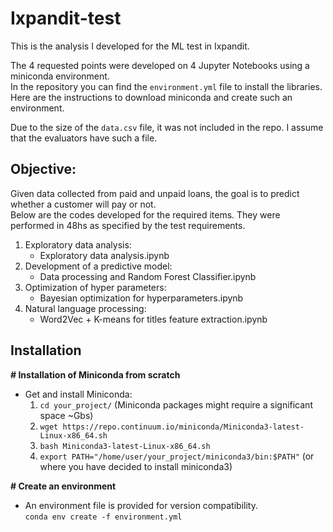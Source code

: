 # Ixpandit-test
This is the analysis I developed for the ML test in Ixpandit.

The 4 requested points were developed on 4 Jupyter Notebooks using a miniconda environment.\
In the repository you can find the `environment.yml` file to install the libraries.\
Here are the instructions to download miniconda and create such an environment.

Due to the size of the `data.csv` file, it was not included in the repo. I assume that the evaluators
have such a file.

## Objective:
Given data collected from paid and unpaid loans, the goal is to predict whether a customer will pay or not.\
Below are the codes developed for the required items. They were performed in 48hs as specified by the test requirements.

1. Exploratory data analysis:
    - Exploratory data analysis.ipynb
2. Development of a predictive model:
    - Data processing and Random Forest Classifier.ipynb
3. Optimization of hyper parameters:
    - Bayesian optimization for hyperparameters.ipynb
4. Natural language processing:
    - Word2Vec + K-means for titles feature extraction.ipynb

## Installation
<b># Installation of Miniconda from scratch</b>
- Get and install Miniconda:
    1. `cd your_project/` (Miniconda packages might require a significant space ~Gbs)
    1. `wget https://repo.continuum.io/miniconda/Miniconda3-latest-Linux-x86_64.sh`
    2. `bash Miniconda3-latest-Linux-x86_64.sh`
    3. `export PATH="/home/user/your_project/miniconda3/bin:$PATH"` (or where you have decided to install miniconda3)

<b># Create an environment</b>
- An environment file is provided for version compatibility.\
`conda env create -f environment.yml`

